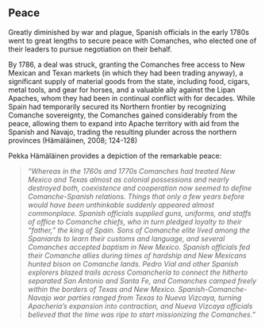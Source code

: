 ## Peace

Greatly diminished by war and plague, Spanish officials in the early 1780s went to great lengths to secure peace with Comanches, who elected one of their leaders to pursue negotiation on their behalf.

By 1786, a deal was struck, granting the Comanches free access to New Mexican and Texan markets (in which they had been trading anyway), a significant supply of material goods from the state, including food, cigars, metal tools, and gear for horses, and a valuable ally against the Lipan Apaches, whom they had been in continual conflict with for decades. While Spain had temporarily secured its Northern frontier by recognizing Comanche sovereignty, the Comanches gained considerably from the peace, allowing them to expand into Apache territory with aid from the Spanish and Navajo, trading the resulting plunder across the northern provinces (Hämäläinen, 2008; 124-128)

Pekka Hämäläinen provides a depiction of the remarkable peace:

> _“Whereas in the 1760s and 1770s Comanches had treated New Mexico and Texas almost as colonial possessions and nearly destroyed both, coexistence and cooperation now seemed to define Comanche-Spanish relations. Things that only a few years before would have been unthinkable suddenly appeared almost commonplace. Spanish officials supplied guns, uniforms, and staffs of office to Comanche chiefs, who in turn pledged loyalty to their “father,” the king of Spain. Sons of Comanche elite lived among the Spaniards to learn their customs and language, and several Comanches accepted baptism in New Mexico. Spanish officials fed their Comanche allies during times of hardship and New Mexicans hunted bison on Comanche lands. Pedro Vial and other Spanish explorers blazed trails across Comanchería to connect the hitherto separated San Antonio and Santa Fe, and Comanches camped freely within the borders of Texas and New Mexico. Spanish-Comanche-Navajo war parties ranged from Texas to Nueva Vizcaya, turning Apachería’s expansion into contraction, and Nueva Vizcaya officials believed that the time was ripe to start missionizing the Comanches.”_
